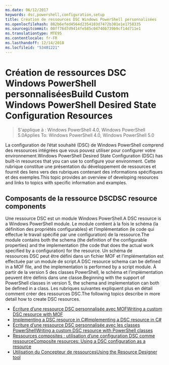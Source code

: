 ```yaml
---
ms.date: 06/12/2017
keywords: dsc,powershell,configuration,setup
title: Création de ressources DSC Windows PowerShell personnalisées
ms.openlocfilehash: 882b6efed4564d2354183d7472b301e1e1758335
ms.sourcegitcommit: 00ff76d7d9414fe585c04740b739b9cf14d711e1
ms.translationtype: MTE95
ms.contentlocale: fr-FR
ms.lasthandoff: 12/14/2018
ms.locfileid: "53401221"
---
```

# <a name="build-custom-windows-powershell-desired-state-configuration-resources"></a><span data-ttu-id="3c611-103">Création de ressources DSC Windows PowerShell personnalisées</span><span class="sxs-lookup"><span data-stu-id="3c611-103">Build Custom Windows PowerShell Desired State Configuration Resources</span></span>

> <span data-ttu-id="3c611-104">S'applique à : Windows PowerShell 4.0, Windows PowerShell 5.0</span><span class="sxs-lookup"><span data-stu-id="3c611-104">Applies To: Windows PowerShell 4.0, Windows PowerShell 5.0</span></span>

<span data-ttu-id="3c611-105">La configuration de l’état souhaité (DSC) de Windows PowerShell comprend des ressources intégrées que vous pouvez utiliser pour configurer votre environnement.</span><span class="sxs-lookup"><span data-stu-id="3c611-105">Windows PowerShell Desired State Configuration (DSC) has built-in resources that you can use to configure your environment.</span></span> <span data-ttu-id="3c611-106">Cette rubrique constitue une présentation du développement de ressources et fournit des liens vers des rubriques contenant des informations spécifiques et des exemples.</span><span class="sxs-lookup"><span data-stu-id="3c611-106">This topic provides an overview of developing resources and links to topics with specific information and examples.</span></span>

## <a name="dsc-resource-components"></a><span data-ttu-id="3c611-107">Composants de la ressource DSC</span><span class="sxs-lookup"><span data-stu-id="3c611-107">DSC resource components</span></span>

<span data-ttu-id="3c611-108">Une ressource DSC est un module Windows PowerShell.</span><span class="sxs-lookup"><span data-stu-id="3c611-108">A DSC resource is a Windows PowerShell module.</span></span> <span data-ttu-id="3c611-109">Le module contient à la fois le schéma (la définition des propriétés configurables) et l’implémentation (le code qui effectue le travail spécifié par une configuration) de la ressource.</span><span class="sxs-lookup"><span data-stu-id="3c611-109">The module contains both the schema (the definition of the configurable properties) and the implementation (the code that does the actual work specified by a configuration) for the resource.</span></span> <span data-ttu-id="3c611-110">Un schéma de ressources DSC peut être défini dans un fichier MOF et l’implémentation est effectuée par un module de script.</span><span class="sxs-lookup"><span data-stu-id="3c611-110">A DSC resource schema can be defined in a MOF file, and the implementation is performed by a script module.</span></span> <span data-ttu-id="3c611-111">À partir de la version 5 des classes PowerShell, le schéma et l’implémentation peuvent être définis dans une classe.</span><span class="sxs-lookup"><span data-stu-id="3c611-111">Beginning with the support of PowerShell classes in version 5, the schema and implementation can both be defined in a class.</span></span> <span data-ttu-id="3c611-112">Les rubriques suivantes expliquent plus en détail comment créer des ressources DSC.</span><span class="sxs-lookup"><span data-stu-id="3c611-112">The following topics describe in more detail how to create DSC resources.</span></span>

* [<span data-ttu-id="3c611-113">Écriture d’une ressource DSC personnalisée avec MOF</span><span class="sxs-lookup"><span data-stu-id="3c611-113">Writing a custom DSC resource with MOF</span></span>](authoringResourceMOF.md)
* [<span data-ttu-id="3c611-114">Implementing a DSC resource in C#</span><span class="sxs-lookup"><span data-stu-id="3c611-114">Implementing a DSC resource in C#</span></span>](authoringResourceMofCS.md)
* [<span data-ttu-id="3c611-115">Écriture d’une ressource DSC personnalisée avec les classes PowerShell</span><span class="sxs-lookup"><span data-stu-id="3c611-115">Writing a custom DSC resource with PowerShell classes</span></span>](authoringResourceClass.md)
* [<span data-ttu-id="3c611-116">Ressources composites : utilisation d’une configuration DSC comme ressource</span><span class="sxs-lookup"><span data-stu-id="3c611-116">Composite resources: Using a DSC configuration as a resource</span></span>](authoringResourceComposite.md)
* [<span data-ttu-id="3c611-117">Utilisation du Concepteur de ressources</span><span class="sxs-lookup"><span data-stu-id="3c611-117">Using the Resource Designer tool</span></span>](../authoringResourceMofDesigner.md)
